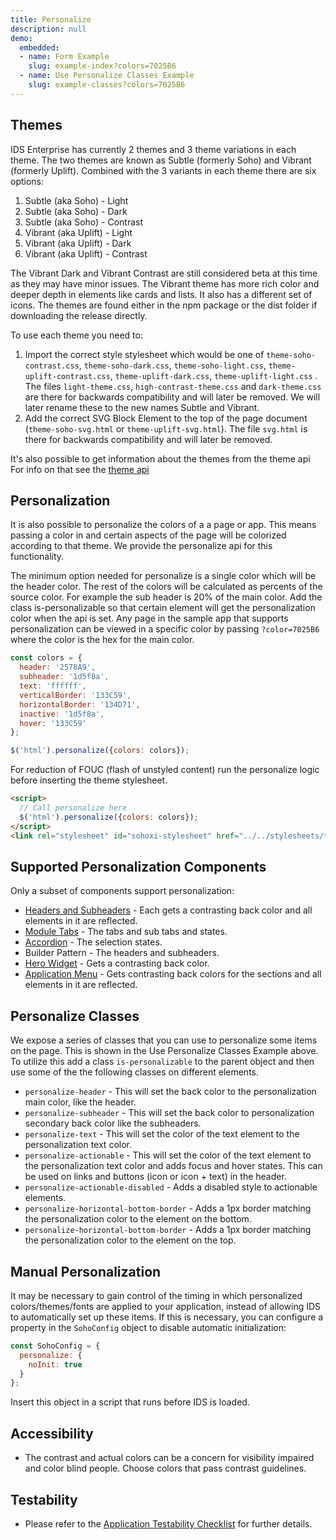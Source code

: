 ```yaml
---
title: Personalize
description: null
demo:
  embedded:
  - name: Form Example
    slug: example-index?colors=7025B6
  - name: Use Personalize Classes Example
    slug: example-classes?colors=7025B6
---
```


## Themes

IDS Enterprise has currently 2 themes and 3 theme variations in each theme. The two themes are known as Subtle (formerly Soho) and Vibrant (formerly Uplift). Combined with the 3 variants in each theme there are six options:

1. Subtle (aka Soho) - Light
1. Subtle (aka Soho) - Dark
1. Subtle (aka Soho) - Contrast
1. Vibrant (aka Uplift) - Light
1. Vibrant (aka Uplift) - Dark
1. Vibrant (aka Uplift) - Contrast

The Vibrant Dark and Vibrant Contrast are still considered beta at this time as they may have minor issues. The Vibrant theme has more rich color and deeper depth in elements like cards and lists. It also has a different set of icons. The themes are found either in the npm package or the dist folder if downloading the release directly.

To use each theme you need to:

1. Import the correct style stylesheet which would be one of `theme-soho-contrast.css`, `theme-soho-dark.css`, `theme-soho-light.css`, `theme-uplift-contrast.css`, `theme-uplift-dark.css`, `theme-uplift-light.css` . The files `light-theme.css`, `high-contrast-theme.css` and `dark-theme.css` are there for backwards compatibility and will later be removed. We will later rename these to the new names Subtle and Vibrant.
2. Add the correct SVG Block Element to the top of the page document (`theme-soho-svg.html` or `theme-uplift-svg.html`). The file `svg.html` is there for backwards compatibility and will later be removed.

It's also possible to get information about the themes from the theme api For info on that see the [theme api]( ./theme)

## Personalization

It is also possible to personalize the colors of a a page or app. This means passing a color in and certain aspects of the page will be colorized according to that theme. We provide the personalize api for this functionality.

The minimum option needed for personalize is a single color which will be the header color. The rest of the colors will be calculated as percents of the source color. For example the sub header is 20% of the main color. Add the class is-personalizable so that certain element will get the personalization color when the api is set. Any page in the sample app that supports personalization can be viewed in a specific color by passing `?color=7025B6` where the color is the hex for the main color.

```javascript
const colors = {
  header: '2578A9',
  subheader: '1d5f8a',
  text: 'ffffff',
  verticalBorder: '133C59',
  horizontalBorder: '134D71',
  inactive: '1d5f8a',
  hover: '133C59'
};

$('html').personalize({colors: colors});
```

For reduction of FOUC (flash of unstyled content) run the personalize logic before inserting the theme stylesheet.

```html
<script>
  // Call personalize here
  $('html').personalize({colors: colors});
</script>
<link rel="stylesheet" id="sohoxi-stylesheet" href="../../stylesheets/theme-{{theme}}.css" type="text/css">
```

## Supported Personalization Components

Only a subset of components support personalization:

- [Headers and Subheaders]( ./header) - Each gets a contrasting back color and all elements in it are reflected.
- [Module Tabs]( ./tabs-module) - The tabs and sub tabs and states.
- [Accordion]( ./accordion) - The selection states.
- Builder Pattern - The headers and subheaders.
- [Hero Widget]( ./homepage) - Gets a contrasting back color.
- [Application Menu]( ./applicationmenu) - Gets contrasting back colors for the sections and all elements in it are reflected.

## Personalize Classes

We expose a series of classes that you can use to personalize some items on the page. This is shown in the Use Personalize Classes Example above. To utilize this add a class `is-personalizable` to the parent object and then use some of the the following classes on different elements.

- `personalize-header` - This will set the back color to the personalization main color, like the header.
- `personalize-subheader` - This will set the back color to personalization secondary back color like the subheaders.
- `personalize-text` - This will set the color of the text element to the personalization text color.
- `personalize-actionable` - This will set the color of the text element to the personalization text color and adds focus and hover states. This can be used on links and buttons (icon or icon + text) in the header.
- `personalize-actionable-disabled` - Adds a disabled style to actionable elements.
- `personalize-horizontal-bottom-border` - Adds a 1px border matching the personalization color to the element on the bottom.
- `personalize-horizontal-bottom-border` - Adds a 1px border matching the personalization color to the element on the top.

## Manual Personalization

It may be necessary to gain control of the timing in which personalized colors/themes/fonts are applied to your application, instead of allowing IDS to automatically set up these items.  If this is necessary, you can configure a property in the `SohoConfig` object to disable automatic initialization:

```js
const SohoConfig = {
  personalize: {
    noInit: true
  }
};
```

Insert this object in a script that runs before IDS is loaded.

## Accessibility

- The contrast and actual colors can be a concern for visibility impaired and color blind people. Choose colors that pass contrast guidelines.

## Testability

- Please refer to the [Application Testability Checklist](https://design.infor.com/resources/application-testability-checklist) for further details.

